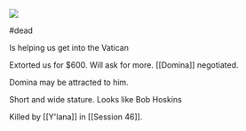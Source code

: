 ![](https://blogger.googleusercontent.com/img/b/R29vZ2xl/AVvXsEgWjJrzBOK5wRdeDdlUbKuLaLq4E-0ZRUg8le-gnzFyvto08rXL7VGcKbnmjFlWxg7romNI55hjs14ddc4u-OHl8uIfx5YesukxJHZffMo-a7ojecBnkkW0UX2g-ysI5Hh40aUKnYXdN_J0/s1600/Eddie03.JPG)

#dead

Is helping us get into the Vatican

Extorted us for $600. Will ask for more.  [[Domina]] negotiated.

Domina may be attracted to him.

Short and wide stature. Looks like Bob Hoskins

Killed by [[Y'lana]] in [[Session 46]].  